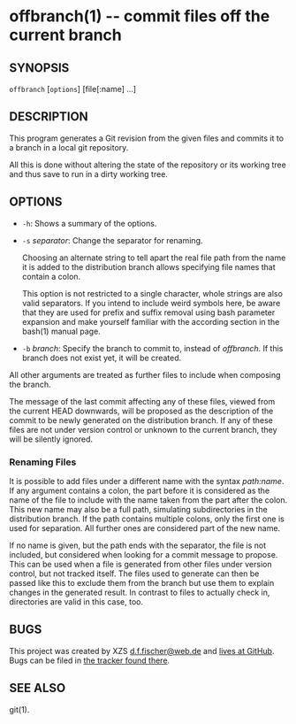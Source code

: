 offbranch(1) -- commit files off the current branch
===================================================

## SYNOPSIS

`offbranch` [`options`] [file[:name] ...]


## DESCRIPTION

This program generates a Git revision from the given files and commits it to a branch in a local git repository.

All this is done without altering the state of the repository or its working tree and thus save to run in a dirty working tree.


## OPTIONS

  - `-h`:
    Shows a summary of the options.

  - `-s` _separator_:
    Change the separator for renaming.

    Choosing an alternate string to tell apart the real file path from the name it is added to the distribution branch allows specifying file names that contain a colon.

    This option is not restricted to a single character, whole strings are also valid separators. If you intend to include weird symbols here, be aware that they are used for prefix and suffix removal using bash parameter expansion and make yourself familiar with the according section in the bash(1) manual page.

  - `-b` _branch_:
    Specify the branch to commit to, instead of _offbranch_. If this branch does not exist yet, it will be created.

All other arguments are treated as further files to include when composing the branch.

The message of the last commit affecting any of these files, viewed from the current HEAD downwards, will be proposed as the description of the commit to be newly generated on the distribution branch. If any of these files are not under version control or unknown to the current branch, they will be silently ignored.


### Renaming Files

It is possible to add files under a different name with the syntax _path:name_. If any argument contains a colon, the part before it is considered as the name of the file to include with the name taken from the part after the colon. This new name may also be a full path, simulating subdirectories in the distribution branch. If the path contains multiple colons, only the first one is used for separation. All further ones are considered part of the new name.

If no name is given, but the path ends with the separator, the file is not included, but considered when looking for a commit message to propose. This can be used when a file is generated from other files under version control, but not tracked itself. The files used to generate can then be passed like this to exclude them from the branch but use them to explain changes in the generated result. In contrast to files to actually check in, directories are valid in this case, too.


## BUGS

This project was created by XZS <d.f.fischer@web.de> and [lives at GitHub](http://github.com/dffischer/makepkg-expanded). Bugs can be filed in [the tracker found there](http://github.com/dffischer/makepkg-expanded/issues).


## SEE ALSO

git(1).
